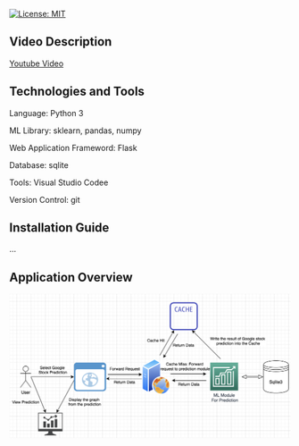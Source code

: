 [![License: MIT](https://img.shields.io/badge/License-MIT-yellow.svg)](https://opensource.org/licenses/MIT)

## Video Description
[Youtube Video](https://youtu.be/MqVWzoUAND4)

## Technologies and Tools
Language: Python 3

ML Library: sklearn, pandas, numpy

Web Application Frameword: Flask

Database: sqlite

Tools: Visual Studio Codee

Version Control: git

## Installation Guide
...

## Application Overview
<img src="/doc/ApplicationStructure.png" />
